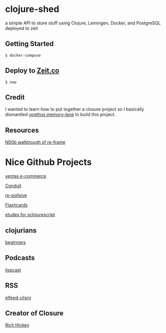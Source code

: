 # clojure-shed
a simple API to store stuff using Clojure, Leiningen, Docker, and PostgreSQL deployed to zeit


## Getting Started

```
$ docker-compose
```

## Deploy to [Zeit.co](https://zeit.co)

```
$ now
```

## Credit

I wanted to learn how to put together a closure project so I basically dismantled [yogthos memory-lane](https://github.com/yogthos/memory-hole) to build this project.


## Resources

[N00b walktrough of re-frame](http://www.multunus.com/blog/2016/02/noobs-walkthrough-re-frame-app/)

# Nice Github Projects  
[ventas e-commerce](https://github.com/JoelSanchez/ventas)

[Conduit](https://github.com/jacekschae/conduit)

[re-pollsive](https://github.com/gadfly361/re-pollsive)

[Flashcards](https://github.com/alexanderjamesking/flashcards)

[etudes for sclojurescript](https://github.com/jdeisenberg/etudes-for-clojurescript)

## clojurians
[beginners](https://clojurians-log.clojureverse.org/beginners/2017-11-01)

## Podcasts
[lispcast](https://lispcast.com/)

## RSS
[elfeed-cljsrn](https://github.com/areina/elfeed-cljsrn)

## Creator of Closure
[Rich Hickey](https://www.infoq.com/profile/Rich-Hickey)

